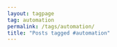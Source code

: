 ```yaml
---
layout: tagpage
tag: automation
permalink: /tags/automation/
title: "Posts tagged #automation"
---
```


